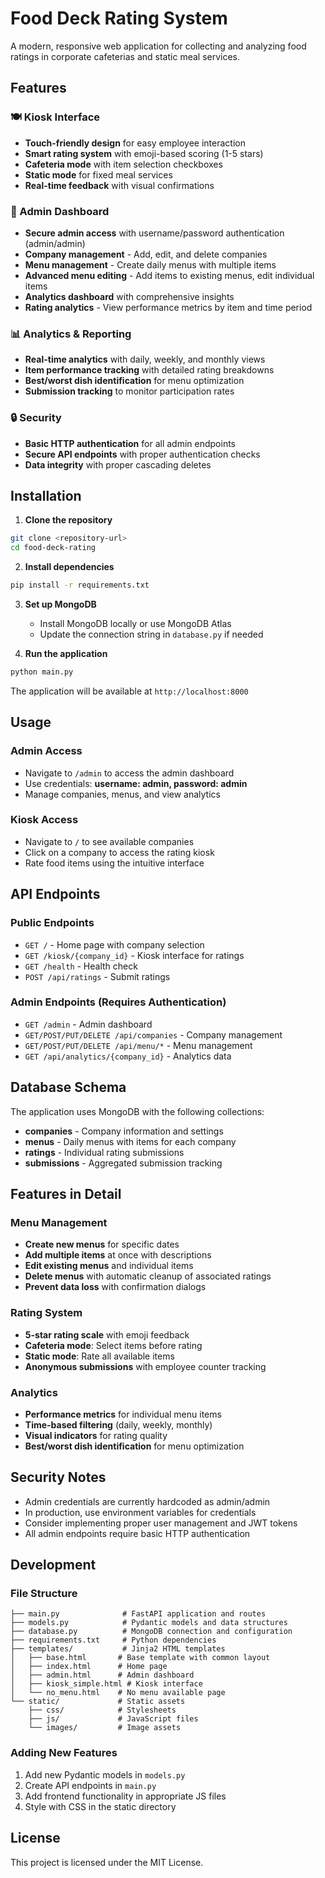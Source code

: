 # Food Deck Rating System

A modern, responsive web application for collecting and analyzing food ratings in corporate cafeterias and static meal services.

## Features

### 🍽️ Kiosk Interface
- **Touch-friendly design** for easy employee interaction
- **Smart rating system** with emoji-based scoring (1-5 stars)
- **Cafeteria mode** with item selection checkboxes
- **Static mode** for fixed meal services
- **Real-time feedback** with visual confirmations

### 🔧 Admin Dashboard
- **Secure admin access** with username/password authentication (admin/admin)
- **Company management** - Add, edit, and delete companies
- **Menu management** - Create daily menus with multiple items
- **Advanced menu editing** - Add items to existing menus, edit individual items
- **Analytics dashboard** with comprehensive insights
- **Rating analytics** - View performance metrics by item and time period

### 📊 Analytics & Reporting
- **Real-time analytics** with daily, weekly, and monthly views
- **Item performance tracking** with detailed rating breakdowns
- **Best/worst dish identification** for menu optimization
- **Submission tracking** to monitor participation rates

### 🔒 Security
- **Basic HTTP authentication** for all admin endpoints
- **Secure API endpoints** with proper authentication checks
- **Data integrity** with proper cascading deletes

## Installation

1. **Clone the repository**
```bash
git clone <repository-url>
cd food-deck-rating
```

2. **Install dependencies**
```bash
pip install -r requirements.txt
```

3. **Set up MongoDB**
   - Install MongoDB locally or use MongoDB Atlas
   - Update the connection string in `database.py` if needed

4. **Run the application**
```bash
python main.py
```

The application will be available at `http://localhost:8000`

## Usage

### Admin Access
- Navigate to `/admin` to access the admin dashboard
- Use credentials: **username: admin, password: admin**
- Manage companies, menus, and view analytics

### Kiosk Access
- Navigate to `/` to see available companies
- Click on a company to access the rating kiosk
- Rate food items using the intuitive interface

## API Endpoints

### Public Endpoints
- `GET /` - Home page with company selection
- `GET /kiosk/{company_id}` - Kiosk interface for ratings
- `GET /health` - Health check
- `POST /api/ratings` - Submit ratings

### Admin Endpoints (Requires Authentication)
- `GET /admin` - Admin dashboard
- `GET/POST/PUT/DELETE /api/companies` - Company management
- `GET/POST/PUT/DELETE /api/menu/*` - Menu management
- `GET /api/analytics/{company_id}` - Analytics data

## Database Schema

The application uses MongoDB with the following collections:
- **companies** - Company information and settings
- **menus** - Daily menus with items for each company
- **ratings** - Individual rating submissions
- **submissions** - Aggregated submission tracking

## Features in Detail

### Menu Management
- **Create new menus** for specific dates
- **Add multiple items** at once with descriptions
- **Edit existing menus** and individual items
- **Delete menus** with automatic cleanup of associated ratings
- **Prevent data loss** with confirmation dialogs

### Rating System
- **5-star rating scale** with emoji feedback
- **Cafeteria mode**: Select items before rating
- **Static mode**: Rate all available items
- **Anonymous submissions** with employee counter tracking

### Analytics
- **Performance metrics** for individual menu items
- **Time-based filtering** (daily, weekly, monthly)
- **Visual indicators** for rating quality
- **Best/worst dish identification** for menu optimization

## Security Notes

- Admin credentials are currently hardcoded as admin/admin
- In production, use environment variables for credentials
- Consider implementing proper user management and JWT tokens
- All admin endpoints require basic HTTP authentication

## Development

### File Structure
```
├── main.py              # FastAPI application and routes
├── models.py            # Pydantic models and data structures
├── database.py          # MongoDB connection and configuration
├── requirements.txt     # Python dependencies
├── templates/           # Jinja2 HTML templates
│   ├── base.html       # Base template with common layout
│   ├── index.html      # Home page
│   ├── admin.html      # Admin dashboard
│   ├── kiosk_simple.html # Kiosk interface
│   └── no_menu.html    # No menu available page
└── static/             # Static assets
    ├── css/            # Stylesheets
    ├── js/             # JavaScript files
    └── images/         # Image assets
```

### Adding New Features
1. Add new Pydantic models in `models.py`
2. Create API endpoints in `main.py`
3. Add frontend functionality in appropriate JS files
4. Style with CSS in the static directory

## License

This project is licensed under the MIT License. 